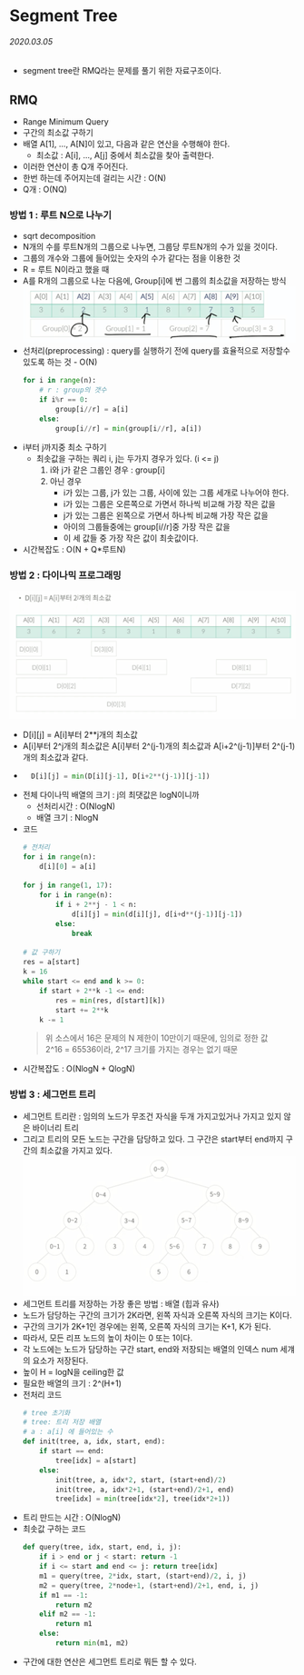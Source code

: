 # Segment Tree

###### 2020.03.05

- segment tree란 RMQ라는 문제를 풀기 위한 자료구조이다.

## RMQ

- Range Minimum Query
- 구간의 최소값 구하기
- 배열 A[1], ..., A[N]이 있고, 다음과 같은 연산을 수행해야 한다.
  - 최소값 : A[i], ..., A[j] 중에서 최소값을 찾아 출력한다.
- 이러한 연산이 총 Q개 주어진다.
- 한번 하는데 주어지는데 걸리는 시간 : O(N)
- Q개 : O(NQ)

### 방법 1 : 루트 N으로 나누기

- sqrt decomposition
- N개의 수를 루트N개의 그룹으로 나누면, 그룹당 루트N개의 수가 있을 것이다.
- 그룹의 개수와 그룹에 들어있는 숫자의 수가 같다는 점을 이용한 것
- R = 루트 N이라고 했을 때
- A를 R개의 그룹으로 나눈 다음에, Group[i]에 번 그룹의 최소값을 저장하는 방식
    ![](../assets/sqrt-decomposition.jpeg)
- 선처리(preprocessing) : query를 실행하기 전에 query를 효율적으로 저장할수 있도록 하는 것 - O(N)
    ```python
    for i in range(n):
        # r : group의 갯수
        if i%r == 0:
            group[i//r] = a[i]
        else:
            group[i//r] = min(group[i//r], a[i])
    ```
- i부터 j까지중 최소 구하기
  - 최솟값을 구하는 쿼리 i, j는 두가지 경우가 있다. (i <= j)
    1. i와 j가 같은 그룹인 경우 : group[i]
    2. 아닌 경우
        - i가 있는 그룹, j가 있는 그룹, 사이에 있는 그룹 세개로 나누어야 한다.
        - i가 있는 그룹은 오른쪽으로 가면서 하나씩 비교해 가장 작은 값을
        - j가 있는 그룹은 왼쪽으로 가면서 하나씩 비교해 가장 작은 값을
        - 아이의 그룹들중에는 group[i//r]중 가장 작은 값을
        - 이 세 값들 중 가장 작은 값이 최솟값이다.
 - 시간복잡도 : O(N + Q*루트N)


### 방법 2 : 다이나믹 프로그래밍
![](../assets/rmq-dp.jpeg)
- D[i][j] = A[i]부터 2**j개의 최소값
- A[i]부터 2^j개의 최소값은 A[i]부터 2^(j-1)개의 최소값과 A[i+2^(j-1)]부터 2^(j-1)개의 최소값과 같다.
- ```python
    D[i][j] = min(D[i][j-1], D[i+2**(j-1)][j-1])
    ```
- 전체 다이나믹 배열의 크기 : j의 최댓값은 logN이니까
  - 선처리시간 : O(NlogN)
  - 배열 크기 : NlogN
- 코드
    ```python
    # 전처리
    for i in range(n):
        d[i][0] = a[i]
    
    for j in range(1, 17):
        for i in range(n):
            if i + 2**j - 1 < n:
                d[i][j] = min(d[i][j], d[i+d**(j-1)][j-1])
            else:
                break

    # 값 구하기
    res = a[start]
    k = 16
    while start <= end and k >= 0:
        if start + 2**k -1 <= end:
            res = min(res, d[start][k])
            start += 2**k
        k -= 1
    ```
    > 위 소스에서 16은 문제의 N 제한이 10만이기 때문에, 임의로 정한 값 <br />
    > 2^16 = 65536이라, 2^17 크기를 가지는 경우는 없기 때문
- 시간복잡도 : O(NlogN + QlogN)


### 방법 3 : 세그먼트 트리
- 세그먼트 트리란 : 임의의 노드가 무조건 자식을 두개 가지고있거나 가지고 있지 않은 바이너리 트리
- 그리고 트리의 모든 노드는 구간을 담당하고 있다. 그 구간은 start부터 end까지 구간의 최소값을 가지고 있다.
    ![](../assets/segment-tree.jpeg)
- 세그먼트 트리를 저장하는 가장 좋은 방법 : 배열 (힙과 유사)
- 노드가 담당하는 구간의 크기가 2K라면, 왼쪽 자식과 오른쪽 자식의 크기는 K이다.
- 구간의 크기가 2K+1인 경우에는 왼쪽, 오른쪽 자식의 크기는 K+1, K가 된다.
- 따라서, 모든 리프 노드의 높이 차이는 0 또는 1이다.
- 각 노드에는 노드가 담당하는 구간 start, end와 저장되는 배열의 인덱스 num 세걔의 요소가 저장된다.
- 높이 H = logN을 ceiling한 값
- 필요한 배열의 크기 : 2^(H+1)
- 전처리 코드
    ```python
    # tree 초기화
    # tree: 트리 저장 배열
    # a : a[i] 에 들어있는 수
    def init(tree, a, idx, start, end):
        if start == end:
            tree[idx] = a[start]
        else:
            init(tree, a, idx*2, start, (start+end)/2)
            init(tree, a, idx*2+1, (start+end)/2+1, end)
            tree[idx] = min(tree[idx*2], tree(idx*2+1))
    ```
- 트리 만드는 시간 : O(NlogN)
- 최솟값 구하는 코드
    ```python
    def query(tree, idx, start, end, i, j):
        if i > end or j < start: return -1
        if i <= start and end <= j: return tree[idx]
        m1 = query(tree, 2*idx, start, (start+end)/2, i, j)
        m2 = query(tree, 2*node+1, (start+end)/2+1, end, i, j)
        if m1 == -1:
            return m2
        elif m2 == -1:
            return m1
        else:
            return min(m1, m2)
    ```
- 구간에 대한 연산은 세그먼트 트리로 뭐든 할 수 있다.